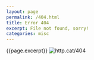 ```yaml
---
layout: page
permalink: /404.html
title: Error 404 
excerpt: File not found, sorry!
categories: misc
---
```

{{page.excerpt}}
![http.cat/404](https://files.catbox.moe/4p5o2g.jpg)